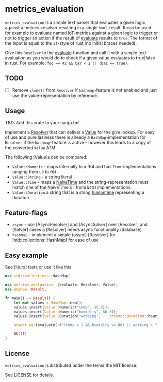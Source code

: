 # metrics_evaluation
`metrics_evaluation` is a simple text parser that evaluates a given logic against a metrics-resolver resulting in a single `bool`-result.
It can be used for example to evaluate named IoT-metrics against a given logic to trigger or not to trigger an action if the result of [evaluate](src/lib.rs) results to `true`.
The format of the input is equal to the `if`-style of rust (no initial braces needed).

Give this `Resolver` to the [evaluate](src/lib.rs) function and call it with a simple text-avaluation as you would do to check if a given value evaluates to true|false in rust. For example: `foo == 42 && bar < 2 || (baz == true)`.


## TODO
* [ ] Remove `clone()` from `Resolver` if `hashmap`-feature is not enabled and just use the value-representation by reference.

## Usage
TBD: Add this crate to your cargo.tml

Implement a [Resolver](src/resolver.rs) that can deliver a [Value](src/value.rs) for the give lookup. For easy of use and pure laziness there is already a `HashMap`-implementation for `Resolver` if the `hashmap`-feature is active - however this leads to a copy of the converted `Value` ATM.

The following [Value]s can be compared:
* `Value::Numeric` - maps internally to a f64 and has `From`-implementations ranging from `u8` to `f64`
* `Value::String` - a string literal
* `Value::Time` - maps a [NaiveTime](https://docs.rs/chrono/latest/chrono/naive/struct.NaiveTime.html) and the string-representation must match one of the NaiveTime's ::from(&str) implementations.
* `Value::Duration` a string that is a string [humantime](https://docs.rs/humantime/latest/humantime/) representing a duration

## Feature-flags
* `async` - use [AsyncResolver] and [AsyncSolver] over [Resolver] and [Solver] cases a [Resolver] needs async functionality (database)
* `hashmap` - implement a simple (async) [Resolver] for [std::collections::HashMap] for ease of use

## Easy example
See [lib.rs] tests or use it like this
```rust
use std::collections::HashMap;

use metrics_evaluation::{evaluate, Resolver, Value};
use anyhow::Result;

fn main() -> Result() {
    let mut values = HashMap::new();
    values.insert(Value::Numeric("temp", 10.0));
    values.insert(Value::Numeric("humidity", 80.0));
    values.insert(Value::Duration("working",    chrono::Duration::hours(2).to_std()));

    assert_eq!(evaluate(r#"(temp > 1 && humidity <= 80) || working > "1h 5min""#, &values)?, true);

    Ok(())
}
```

## License
`metrics_evaluation` is distributed under the terms the MIT license.

See [LICENSE](https://github.com/likebike/fasteval/blob/master/LICENSE) for details.


